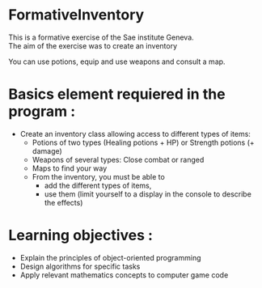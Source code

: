 # FormativeInventory  

This is a formative exercise of the Sae institute Geneva.  
The aim of the exercise was to create an inventory  

You can use potions, equip and use weapons and consult a map. 

# Basics element requiered in the program :  
* Create an inventory class allowing access to different types of items:
   * Potions of two types (Healing potions + HP) or Strength potions (+ damage)
   * Weapons of several types: Close combat or ranged
   * Maps to find your way
   * From the inventory, you must be able to 
      * add the different types of items, 
      * use them (limit yourself to a display in the console to describe the effects)


# Learning objectives :  
*  Explain the principles of object-oriented programming
* Design algorithms for specific tasks
* Apply relevant mathematics concepts to computer game code
